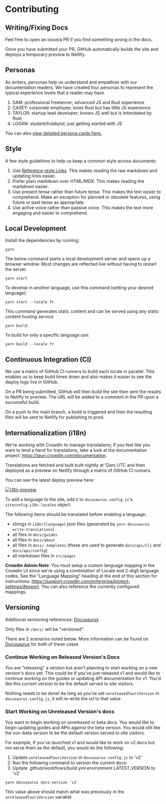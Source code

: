 # Contributing

## Writing/Fixing Docs

Feel free to open an issue/a PR if you find something wrong in the docs.

Once you have submitted your PR, GitHub automatically builds the site and deploys a temporary preview to Netlify.

## Personas

As writers, personas help us understand and empathize with our documentation readers. We have created four personas to represent the typical experience levels that a reader may have.

1. SAM: professional freelancer; advanced JS and Rust experience
2. CASEY: corporate employee; loves Rust but has little JS experience
3. TAYLOR: startup lead developer; knows JS well but is intimidated by Rust
4. LOGAN: student/hobbyist; just getting started with JS

You can also [view detailed persona cards here.](https://www.figma.com/file/WWB4d6K0FfkhwgZd3omtHm/Persona-Cards?t=rjBNvQfO2Ri56Bot-1)

## Style

A few style guidelines to help us keep a common style across documents:

1. Use [Reference-style Links]. This makes reading the raw markdown and updating links easier.
2. Prefer plain markdown over HTML/MDX. This makes reading the markdown easier.
3. Use present tense rather than future tense. This makes the text easier to comprehend.
   Make an exception for planned or obsolete features, using future or past tense as appropriate.
4. Use active voice rather than passive voice. This makes the text more engaging and easier to comprehend.

## Local Development

Install the dependencies by running:

```
yarn
```

The below command starts a local development server and opens up a browser window. Most changes are reflected live without having to restart the server.

```
yarn start
```

To develop in another language, use this command (setting your desired language):

```
yarn start --locale fr
```

This command generates static content and can be served using any static content hosting service.

```
yarn build
```

To build for only a specific language use:

```
yarn build --locale fr
```

## Continuous Integration (CI)

We use a matrix of GitHub CI runners to build each locale in parallel. This enables us to keep build times down and also makes it easier to see the deploy logs live in GitHub.

On a PR being submitted, GitHub will then build the site then sent the results to Netlify to preview. The URL will be added to a comment in the PR upon a successful build.

On a push to the main branch, a build is triggered and then the resulting files will be sent to Netlify for publishing to prod.

## Internationalization (i18n)

We're working with Crowdin to manage translations; if you feel like you want to lend a hand for translations, take a look at the documentation project: https://tauri.crowdin.com/documentation.

Translations are fetched and built built nightly at 12am UTC and then deployed as a preview on Netlify through a matrix of GitHub CI runners.

You can see the latest deploy preview here:

[![i18n-preview](https://github.com/tauri-apps/tauri-docs/actions/workflows/i18n-preview.yml/badge.svg?branch=i18n-preview)](https://github.com/tauri-apps/tauri-docs/actions/workflows/i18n-preview.yml)

To add a language to the site, add it to `docusaurus.config.js`'s `siteconfig.i18n.locales` object.

The following items should be translated before enabling a language:

- strings in `i18n/[language]` json files (generated by `yarn docusaurus write-translations`)
- all files in `docs/guides`
- all files in `docs/about`
- all files in `docs/.templates` (these are used to generate `docs/api/cli` and `docs/api/config`)
- all markdown files in `src/pages`

**Crowdin Admin Note**: You must setup a custom language mapping in the Crowdin UI since we're using a combination of Locale and 2-digit language codes. See the "Language Mapping" heading at the end of this section for instructions: https://support.crowdin.com/enterprise/project-settings/#export. You can also reference the currently configured mappings.

## Versioning

Additional versioning references: [Docusaurus](https://docusaurus.io/docs/versioning)

Only files in `/docs/` will be "versioned".

There are 2 scenarios noted below. More information can be found on [Docusaurus](https://docusaurus.io/docs/versioning#configuring-versioning-behavior) for both of these cases

### Continue Working on Released Version's Docs

You are "releasing" a version but aren't planning to start working on a new version's docs yet. This could be if you've just released v1 and would like to continue working on the guides or updating API documentation for v1. You'd like this current version to be the default served to site visitors.

Nothing needs to be done! As long as you've set `unreleasedTauriVersion` in `docusaurus.config.js`, it will re-write the url to that value

### Start Working on Unreleased Version's docs

You want to begin working on unreleased or beta docs. You would like to begin updating guides and APIs against the beta version. You would still like the non-beta version to be the default version served to site visitors.

For example, if you've launched v1 and would like to work on v2 docs but not serve them as the default, you would do the following:

1. Update `unreleasedTauriVersion` in `docusaurus.config.js` to 'v2'
2. Run the following command to version the current docs:
3. Update .github/workflows/build.yml environment LATEST_VERSION to 'v2'

```shell
yarn docusaurus docs:version 'v1'
```

This value above should match what was previously in the `unreleasedTauriVersion` variable

[reference-style links]: https://www.markdownguide.org/basic-syntax/#reference-style-links
[docusaurus admonitions]: https://docusaurus.io/docs/markdown-features/admonitions

